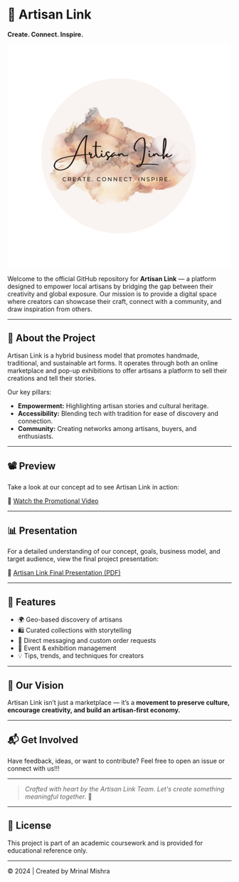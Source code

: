 # 🎨 Artisan Link

**Create. Connect. Inspire.**

![Artisan Link Logo](Artisan%20Link%20Logo.png)

Welcome to the official GitHub repository for **Artisan Link** — a platform designed to empower local artisans by bridging the gap between their creativity and global exposure. Our mission is to provide a digital space where creators can showcase their craft, connect with a community, and draw inspiration from others.

---

## 📌 About the Project

Artisan Link is a hybrid business model that promotes handmade, traditional, and sustainable art forms. It operates through both an online marketplace and pop-up exhibitions to offer artisans a platform to sell their creations and tell their stories.

Our key pillars:
- **Empowerment:** Highlighting artisan stories and cultural heritage.
- **Accessibility:** Blending tech with tradition for ease of discovery and connection.
- **Community:** Creating networks among artisans, buyers, and enthusiasts.

---

## 📽️ Preview

Take a look at our concept ad to see Artisan Link in action:

🎥 [Watch the Promotional Video](Artisan%20Link%20Ad%20Video.mp4)

---

## 📊 Presentation

For a detailed understanding of our concept, goals, business model, and target audience, view the final project presentation:

📄 [Artisan Link Final Presentation (PDF)](Artisan%20Link%20Final%20Presentation.pdf)

---

## 🚀 Features

- 🌍 Geo-based discovery of artisans
- 🛍️ Curated collections with storytelling
- 💬 Direct messaging and custom order requests
- 📅 Event & exhibition management
- 💡 Tips, trends, and techniques for creators

---

## 🧠 Our Vision

Artisan Link isn’t just a marketplace — it’s a **movement to preserve culture, encourage creativity, and build an artisan-first economy.**

---

## 📬 Get Involved

Have feedback, ideas, or want to contribute? Feel free to open an issue or connect with us!!!

---

> *Crafted with heart by the Artisan Link Team. Let's create something meaningful together.* 🌟
---

## 📢 License

This project is part of an academic coursework and is provided for educational reference only.

---

© 2024 | Created by Mrinal Mishra
